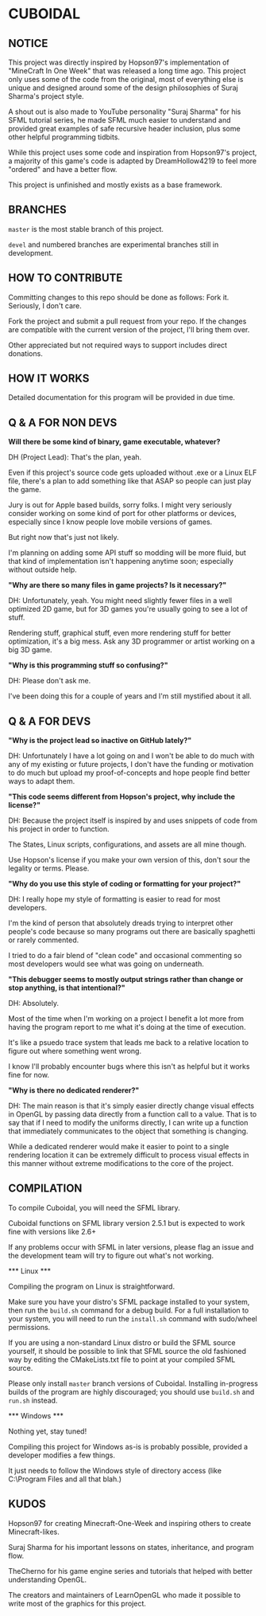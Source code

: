 # CUBOIDAL

NOTICE
---

This project was directly inspired by Hopson97's implementation of "MineCraft In One Week" that was released a long time ago. This project only uses some of the code from the original, most of everything else is unique and designed around some of the design philosophies of Suraj Sharma's project style.

A shout out is also made to YouTube personality "Suraj Sharma" for his SFML tutorial series, he made SFML much easier to understand and provided great examples of safe recursive header inclusion, plus some other helpful programming tidbits.

While this project uses some code and inspiration from Hopson97's project, a majority of this game's code is adapted by DreamHollow4219 to feel more "ordered" and have a better flow.

This project is unfinished and mostly exists as a base framework.

BRANCHES
---

`master` is the most stable branch of this project.

`devel` and numbered branches are experimental branches still in development.


HOW TO CONTRIBUTE
---

Committing changes to this repo should be done as follows:
Fork it. Seriously, I don't care.

Fork the project and submit a pull request from your repo. If the changes are compatible with the current version of the project, I'll bring them over.

Other appreciated but not required ways to support includes direct donations.

HOW IT WORKS
---

Detailed documentation for this program will be provided in due time.

Q & A FOR NON DEVS
---

**Will there be some kind of binary, game executable, whatever?**

DH (Project Lead):
That's the plan, yeah.

Even if this project's source code gets uploaded without .exe or a Linux ELF file,
there's a plan to add something like that ASAP so people can just play the game.

Jury is out for Apple based builds, sorry folks.
I might very seriously consider working on some kind of port for other platforms or devices,
especially since I know people love mobile versions of games.

But right now that's just not likely.

I'm planning on adding some API stuff so modding will be more fluid,
but that kind of implementation isn't happening anytime soon; especially without outside
help.

**"Why are there so many files in game projects? Is it necessary?"**

DH:
Unfortunately, yeah. You might need slightly fewer files in a well optimized 2D game,
but for 3D games you're usually going to see a lot of stuff.

Rendering stuff, graphical stuff, even more rendering stuff for better optimization,
it's a big mess. Ask any 3D programmer or artist working on a big 3D game.

**"Why is this programming stuff so confusing?"**

DH:
Please don't ask me.

I've been doing this for a couple of years and I'm still mystified about it all.

Q & A FOR DEVS
---

**"Why is the project lead so inactive on GitHub lately?"**

DH:
Unfortunately I have a lot going on and I won't be able to do much with any of my existing or future projects, I don't have the funding or motivation to do much but upload my proof-of-concepts and hope people find better ways to adapt them.

**"This code seems different from Hopson's project, why include the license?"**

DH:
Because the project itself is inspired by and uses snippets of code from his project in order to function.

The States, Linux scripts, configurations, and assets are all mine though.

Use Hopson's license if you make your own version of this, don't sour the legality or terms. Please.

**"Why do you use this style of coding or formatting for your project?"**

DH:
I really hope my style of formatting is easier to read for most developers.

I'm the kind of person that absolutely dreads trying to interpret other people's code
because so many programs out there are basically spaghetti or rarely commented.

I tried to do a fair blend of "clean code" and occasional commenting so most developers
would see what was going on underneath.

**"This debugger seems to mostly output strings rather than change or stop anything, is that intentional?"**

DH:
Absolutely.

Most of the time when I'm working on a project I benefit a lot more from having the program
report to me what it's doing at the time of execution.

It's like a psuedo trace system that leads me back to a relative location to figure out where something went wrong.

I know I'll probably encounter bugs where this isn't as helpful but it works fine for now.

**"Why is there no dedicated renderer?"**

DH:
The main reason is that it's simply easier directly change visual effects in OpenGL by passing data directly from a function call to a value. That is to say that if I need to modify the uniforms directly, I can write up a function that immediately communicates to the object that something is changing.

While a dedicated renderer would make it easier to point to a single rendering location it can be extremely difficult to process visual effects in this manner without extreme modifications to the core of the project.

COMPILATION
---

To compile Cuboidal, you will need the SFML library.

Cuboidal functions on SFML library version 2.5.1 but is expected to work fine with versions like 2.6+

If any problems occur with SFML in later versions, please flag an issue and the development team will try to figure out what's not working.

*** Linux ***

Compiling the program on Linux is straightforward.

Make sure you have your distro's SFML package installed to your system, then run the `build.sh` command for a debug build. For a full installation to your system, you will need to run the `install.sh` command with sudo/wheel permissions.

If you are using a non-standard Linux distro or build the SFML source yourself, it should be possible to link that SFML source the old fashioned way by editing the CMakeLists.txt file to point at your compiled SFML source.

Please only install `master` branch versions of Cuboidal.
Installing in-progress builds of the program are highly discouraged; you should use `build.sh` and `run.sh` instead.

*** Windows ***

Nothing yet, stay tuned!

Compiling this project for Windows as-is is probably possible, provided a developer modifies a few things.

It just needs to follow the Windows style of directory access (like C:\Program Files and all that blah.)

KUDOS
---
Hopson97 for creating Minecraft-One-Week and inspiring others to create Minecraft-likes.

Suraj Sharma for his important lessons on states, inheritance, and program flow.

TheCherno for his game engine series and tutorials that helped with better understanding OpenGL.

The creators and maintainers of LearnOpenGL who made it possible to write most of the graphics for this project.
